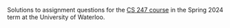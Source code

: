Solutions to assignment questions for the [CS 247 course](https://student.cs.uwaterloo.ca/~cs247/) in the Spring 2024 term at the University of Waterloo.
